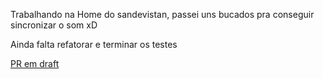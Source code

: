 Trabalhando na Home do sandevistan, passei uns bucados pra conseguir sincronizar o som xD

Ainda falta refatorar e terminar os testes

[PR em draft](https://github.com/gabrielduete/sandevistan/pull/20)
